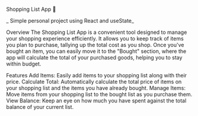 Shopping List App 🤑

_ Simple personal project using React and useState_

Overview
The Shopping List App is a convenient tool designed to manage your shopping experience efficiently. It allows you to keep track of items you plan to purchase, tallying up the total cost as you shop. Once you've bought an item, you can easily move it to the "Bought" section, where the app will calculate the total of your purchased goods, helping you to stay within budget.

Features
Add Items: Easily add items to your shopping list along with their price.
Calculate Total: Automatically calculate the total price of items on your shopping list and the items you have already bought.
Manage Items: Move items from your shopping list to the bought list as you purchase them.
View Balance: Keep an eye on how much you have spent against the total balance of your current list.
